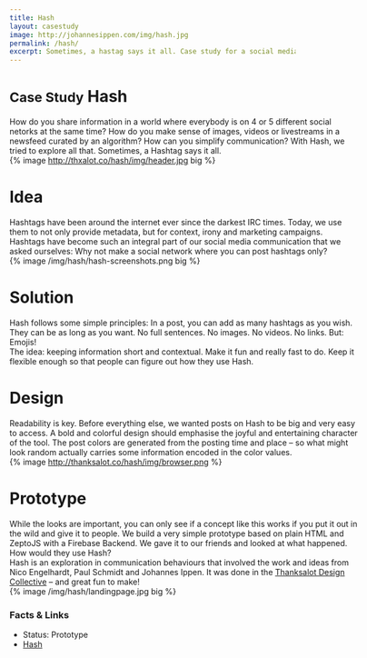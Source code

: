 ```yaml
---
title: Hash
layout: casestudy
image: http://johannesippen.com/img/hash.jpg
permalink: /hash/
excerpt: Sometimes, a hastag says it all. Case study for a social media prototype.
---
```


<style>
  p {
    width: 615px;
    margin: 0 auto;
  }
  .standard img {
    width: 100%;
    max-width: 615px;
  }
  .big img {
    width: 100%;
    max-width: 900px;
    margin-left: -92.5px;
    margin-right: -92.5px;
  }
  .casestudy-image {
    margin-top: 2em;
  }
</style>

# <small>Case Study</small> Hash

How do you share information in a world where everybody is on 4 or 5 different social netorks at the same time? How do you make sense of images, videos or livestreams in a newsfeed curated by an algorithm? How can you simplify communication? With Hash, we tried to explore all that. Sometimes, a Hashtag says it all.

{% image http://thxalot.co/hash/img/header.jpg big %}

# Idea

Hashtags have been around the internet ever since the darkest IRC times. Today, we use them to not only provide metadata, but for context, irony and marketing campaigns. Hashtags have become such an integral part of our social media communication that we asked ourselves: Why not make a social network where you can post hashtags only?

{% image /img/hash/hash-screenshots.png big %}

# Solution

Hash follows some simple principles: In a post, you can add as many hashtags as you wish. They can be as long as you want. No full sentences. No images. No videos. No links. But: Emojis!

The idea: keeping information short and contextual. Make it fun and really fast to do. Keep it flexible enough so that people can figure out how they use Hash.

# Design

Readability is key. Before everything else, we wanted posts on Hash to be big and very easy to access. A bold and colorful design should emphasise the joyful and entertaining character of the tool. The post colors are generated from the posting time and place – so what might look random actually carries some information encoded in the color values.

{% image http://thanksalot.co/hash/img/browser.png %}

# Prototype

While the looks are important, you can only see if a concept like this works if you put it out in the wild and give it to people. We build a very simple prototype based on plain HTML and ZeptoJS with a Firebase Backend. We gave it to our friends and looked at what happened. How would they use Hash?

Hash is an exploration in communication behaviours that involved the work and ideas from Nico Engelhardt, Paul Schmidt and Johannes Ippen. It was done in the [Thanksalot Design Collective](http://thxalot.co) – and great fun to make!

{% image /img/hash/landingpage.jpg big %}

<section class="facts">
  <div class="inner grid">
    <div class="col">
      <h3>Facts & Links</h3>
    </div>
    <div class="col">
      <ul>
        <li>
          Status: Prototype
        </li>
        <li>
          <a href="http://thanksalot.co/hash/">Hash</a>
        </li>
      </ul>
    </div>
  </div>
</section>
